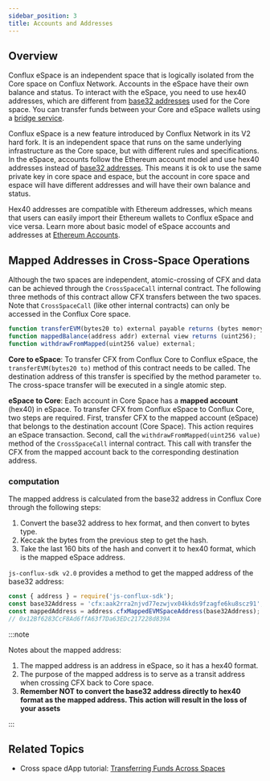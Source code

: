 ```yaml
---
sidebar_position: 3
title: Accounts and Addresses
---
```


## Overview

Conflux eSpace is an independent space that is logically isolated from the Core space on Conflux Network. Accounts in the eSpace have their own balance and status. To interact with the eSpace, you need to use hex40 addresses, which are different from [base32 addresses](../../core/learn/core-space-basics/addresses.md) used for the Core space. You can transfer funds between your Core and eSpace wallets using a [bridge service](../learn/tutorials/transfer-funds-across-spaces.md).

Conflux eSpace is a new feature introduced by Conflux Network in its V2 hard fork. It is an independent space that runs on the same underlying infrastructure as the Core space, but with different rules and specifications. In the eSpace, accounts follow the Ethereum account model and use hex40 addresses instead of [base32 addresses](../../core/learn/core-space-basics/addresses.md). This means it is ok to use the same private key in core space and espace, but the account in core space and espace will have different addresses and will have their own balance and status.

Hex40 addresses are compatible with Ethereum addresses, which means that users can easily import their Ethereum wallets to Conflux eSpace and vice versa. Learn more about basic model of eSpace accounts and addresses at [Ethereum Accounts](https://ethereum.org/en/developers/docs/accounts/).


## Mapped Addresses in Cross-Space Operations

Although the two spaces are independent, atomic-crossing of CFX and data can be achieved through the `CrossSpaceCall` internal contract. The following three methods of this contract allow CFX transfers between the two spaces. Note that `CrossSpaceCall` (like other internal contracts) can only be accessed in the Conflux Core space.

```js
function transferEVM(bytes20 to) external payable returns (bytes memory output);
function mappedBalance(address addr) external view returns (uint256);
function withdrawFromMapped(uint256 value) external;
```

**Core to eSpace**: To transfer CFX from Conflux Core to Conflux eSpace, the `transferEVM(bytes20 to)` method of this contract needs to be called. The destination address of this transfer is specified by the method parameter `to`. The cross-space transfer will be executed in a single atomic step.

**eSpace to Core**: Each account in Core Space has a **mapped account** (hex40) in eSpace. To transfer CFX from Conflux eSpace to Conflux Core, two steps are required. First, transfer CFX to the mapped account (eSpace) that belongs to the destination account (Core Space). This action requires an eSpace transaction. Second, call the `withdrawFromMapped(uint256 value)` method of the `CrossSpaceCall` internal contract. This call with transfer the CFX from the mapped account back to the corresponding destination address.

### computation

The mapped address is calculated from the base32 address in Conflux Core through the following steps:

1. Convert the base32 address to hex format, and then convert to bytes type.
2. Keccak the bytes from the previous step to get the hash.
3. Take the last 160 bits of the hash and convert it to hex40 format, which is the mapped eSpace address.

`js-conflux-sdk v2.0` provides a method to get the mapped address of the base32 address:

```js
const { address } = require('js-conflux-sdk');
const base32Address = 'cfx:aak2rra2njvd77ezwjvx04kkds9fzagfe6ku8scz91';
const mappedAddress = address.cfxMappedEVMSpaceAddress(base32Address);
// 0x12Bf6283CcF8Ad6ffA63f7Da63EDc217228d839A
```

:::note

Notes about the mapped address:

1. The mapped address is an address in eSpace, so it has a hex40 format.
2. The purpose of the mapped address is to serve as a transit address when crossing CFX back to Core space.
3. **Remember NOT to convert the base32 address directly to hex40 format as the mapped address. This action will result in the loss of your assets**

:::

## Related Topics

* Cross space dApp tutorial: [Transferring Funds Across Spaces](./tutorials/transfer-funds-across-spaces.md)
